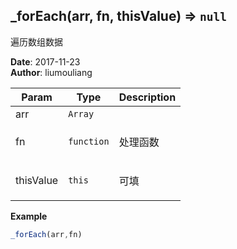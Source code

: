 ## \_forEach(arr, fn, thisValue) ⇒ <code>null</code>
<p>遍历数组数据</p>

**Date**: 2017-11-23  
**Author**: liumouliang  

| Param | Type | Description |
| --- | --- | --- |
| arr | <code>Array</code> |  |
| fn | <code>function</code> | <p>处理函数</p> |
| thisValue | <code>this</code> | <p>可填</p> |

**Example**  
```javascript
_forEach(arr,fn)
```
